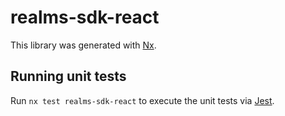 # realms-sdk-react

This library was generated with [Nx](https://nx.dev).

## Running unit tests

Run `nx test realms-sdk-react` to execute the unit tests via [Jest](https://jestjs.io).
